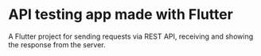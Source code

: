 # API testing app made with Flutter

A Flutter project for sending requests via REST API, receiving and showing the response from the server.

